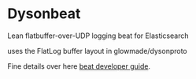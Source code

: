 # Dysonbeat

Lean flatbuffer-over-UDP logging beat for Elasticsearch

uses the FlatLog buffer layout in glowmade/dysonproto

Fine details over here [beat developer guide](https://www.elastic.co/guide/en/beats/libbeat/current/new-beat.html).